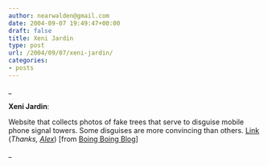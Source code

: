 ```yaml
---
author: nearwalden@gmail.com
date: 2004-09-07 19:49:47+00:00
draft: false
title: Xeni Jardin
type: post
url: /2004/09/07/xeni-jardin/
categories:
- posts
---
```


_





**Xeni Jardin**:













Website that collects photos of fake trees that serve to disguise mobile phone signal towers. Some disguises are more convincing than others. [Link](//www.fraudfrond.com/") (_Thanks, [Alex](//www.freecherrypy.org/asbradbury/")_) [from [Boing Boing Blog](//www.boingboing.net/")]





_



